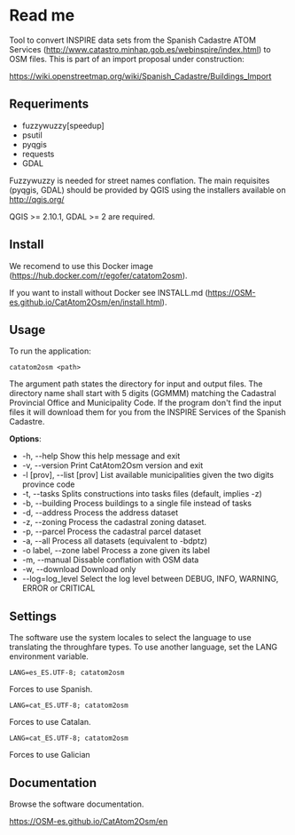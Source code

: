 Read me
=======

Tool to convert INSPIRE data sets from the Spanish Cadastre ATOM Services (http://www.catastro.minhap.gob.es/webinspire/index.html) to OSM files. This is part of an import proposal under construction:

https://wiki.openstreetmap.org/wiki/Spanish_Cadastre/Buildings_Import

Requeriments
------------

* fuzzywuzzy[speedup]
* psutil
* pyqgis
* requests
* GDAL

Fuzzywuzzy is needed for street names conflation. 
The main requisites (pyqgis, GDAL) should be provided by QGIS using the 
installers available on http://qgis.org/

QGIS >= 2.10.1, GDAL >= 2 are required.

Install
-------

We recomend to use this Docker image 
(https://hub.docker.com/r/egofer/catatom2osm).

If you want to install without Docker see INSTALL.md (https://OSM-es.github.io/CatAtom2Osm/en/install.html). 

Usage
-----

To run the application:

    catatom2osm <path>

The argument path states the directory for input and output files. 
The directory name shall start with 5 digits (GGMMM) matching the Cadastral 
Provincial Office and Municipality Code. If the program don't find the input 
files it will download them for you from the INSPIRE Services of the Spanish 
Cadastre.

**Options**:

* \-h, --help                Show this help message and exit
* \-v, --version             Print CatAtom2Osm version and exit
* \-l [prov], --list [prov]  List available municipalities given the two digits province code
* \-t, --tasks               Splits constructions into tasks files (default, implies -z)
* \-b, --building            Process buildings to a single file instead of tasks
* \-d, --address             Process the address dataset
* \-z, --zoning              Process the cadastral zoning dataset.
* \-p, --parcel              Process the cadastral parcel dataset
* \-a, --all                 Process all datasets (equivalent to -bdptz)
* \-o label, --zone label    Process a zone given its label
* \-m, --manual              Dissable conflation with OSM data
* \-w, --download            Download only
* \--log=log_level           Select the log level between DEBUG, INFO, WARNING, ERROR or CRITICAL

Settings
--------

The software use the system locales to select the language to use translating the throughfare types. To use another language, set the LANG environment variable.

	LANG=es_ES.UTF-8; catatom2osm

Forces to use Spanish.

	LANG=cat_ES.UTF-8; catatom2osm

Forces to use Catalan.

	LANG=cat_ES.UTF-8; catatom2osm

Forces to use Galician

Documentation
-------------

Browse the software documentation.

https://OSM-es.github.io/CatAtom2Osm/en

